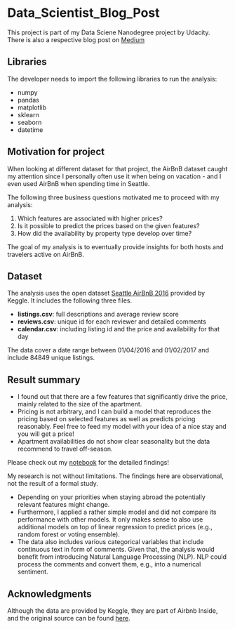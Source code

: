 # Data_Scientist_Blog_Post

This project is part of my Data Sciene Nanodegree project by Udacity. There is also a respective blog post on [Medium](https://medium.com/@n.van.bracht/three-findings-that-will-make-you-master-your-next-booking-on-airbnb-ebcc5d85cd70)

## Libraries
The developer needs to import the following libraries to run the analysis:
- numpy 
- pandas 
- matplotlib
- sklearn
- seaborn 
- datetime

## Motivation for project
When looking at different dataset for that project, the AirBnB dataset caught my attention since I personally often use it when being on vacation - and I even used AirBnB when spending time in Seattle.

The following three business questions motivated me to proceed with my analysis:

1. Which features are associated with higher prices?
2. Is it possible to predict the prices based on the given features?
3. How did the availability by property type develop over time?

The goal of my analysis is to eventually provide insights for both hosts and travelers active on AirBnB.

## Dataset
The analysis uses the open dataset [Seattle AirBnB 2016](https://www.kaggle.com/datasets/airbnb/seattle) provided by Keggle. It includes the following three files.

- **listings.csv**: full descriptions and average review score
- **reviews.csv**: unique id for each reviewer and detailed comments
- **calendar.csv**: including listing id and the price and availability for that day

The data cover a date range between 01/04/2016 and 01/02/2017 and include 84849 unique listings. 

## Result summary

- I found out that there are a few features that significantly drive the price, mainly related to the size of the apartment.
- Pricing is not arbitrary, and I can build a model that reproduces the pricing based on selected features as well as predicts pricing reasonably. Feel free to feed my model with your idea of a nice stay and you will get a price!
- Apartment availabilities do not show clear seasonality but the data recommend to travel off-season.

Please check out my [notebook](https://github.com/nikextens/Data_Scientist_Blog_Post/blob/main/Udacity_Data_Scientist_Project1.ipynb) for the detailed findings!

My research is not without limitations. The findings here are observational, not the result of a formal study. 
- Depending on your priorities when staying abroad the potentially relevant features might change. 
- Furthermore, I applied a rather simple model and did not compare its performance with other models. It only makes sense to also use additional models on top of linear regression to predict prices (e.g., random forest or voting ensemble).
- The data also includes various categorical variables that include continuous text in form of comments. Given that, the analysis would benefit from introducing Natural Language Processing (NLP). NLP could process the comments and convert them, e.g., into a numerical sentiment.

## Acknowledgments
Although the data are provided by Keggle, they are part of Airbnb Inside, and the original source can be found [here](http://insideairbnb.com/get-the-data/).
